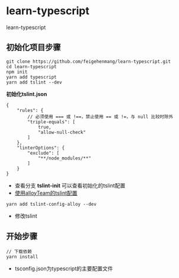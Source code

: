# learn-typescript
learn-typescript
## 初始化项目步骤
```
git clone https://github.com/feigehenmang/learn-typescript.git
cd learn-typescript
npm init
yarn add typescript
yarn add tslint --dev
```
**初始化tslint.json**
```
{
    "rules": {
        // 必须使用 === 或 !==，禁止使用 == 或 !=，与 null 比较时除外
        "triple-equals": [
            true,
            "allow-null-check"
        ]
    },
    "linterOptions": {
        "exclude": [
            "**/node_modules/**"
        ]
    }
}
```
- 查看分支 **tslint-init** 可以查看初始化的tslint配置
- [使用alloyTeam的tslint配置](https://github.com/AlloyTeam/tslint-config-alloy)
```
yarn add tslint-config-alloy --dev
```
- 修改tslint

## 开始步骤
```
// 下载依赖
yarn install
```
- tsconfig.json为typescript的主要配置文件